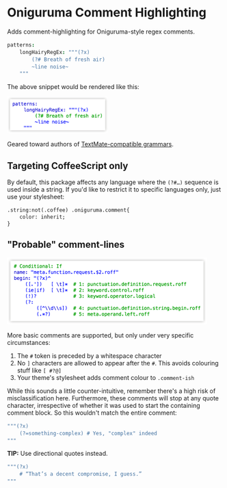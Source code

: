 Oniguruma Comment Highlighting
==============================

Adds comment-highlighting for Oniguruma-style regex comments.

```coffeescript
patterns:
	longHairyRegEx: """(?x)
		(?# Breath of fresh air)
		~line noise~
	"""
```
The above snippet would be rendered like this:

<img width="236" src="https://raw.githubusercontent.com/Alhadis/Regex-Comments/static/preview-1.png"/>

Geared toward authors of [TextMate-compatible grammars](http://manual.macromates.com/en/language_grammars).


Targeting CoffeeScript only
---------------------------
By default, this package affects any language where the `(?#…)` sequence is used inside a string.
If you'd like to restrict it to specific languages only, just use your stylesheet:

```less
.string:not(.coffee) .oniguruma.comment{
	color: inherit;
}
```


"Probable" comment-lines
------------------------
<img width="467" src="https://raw.githubusercontent.com/Alhadis/Regex-Comments/static/preview-2.png"/>

More basic comments are supported, but only under very specific circumstances:

1. The `#` token is preceded by a whitespace character
2. No `]` characters are allowed to appear after the `#`. This avoids colouring stuff like `[ #?@]`
3. Your theme's stylesheet adds comment colour to `.comment-ish`

While this sounds a little counter-intuitive, remember there's a high risk of misclassification here.
Furthermore, these comments will stop at any quote character, irrespective of whether it was used to start the containing comment block.
So this wouldn't match the entire comment:
```coffee
"""(?x)
	(?=something-complex) # Yes, "complex" indeed
"""
```

**TIP:**
Use directional quotes instead.
```coffee
"""(?x)
	# “That’s a decent compromise, I guess.”
"""
```
